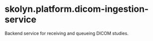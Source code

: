 # skolyn.platform.dicom-ingestion-service
Backend service for receiving and queueing DICOM studies.
